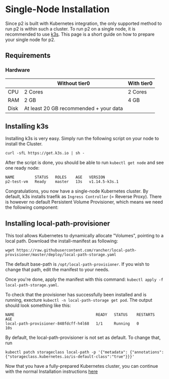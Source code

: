 # Single-Node Installation

Since p2 is built with Kubernetes integration, the only supported method to run p2 is within such a cluster. To run p2 on a single node, it is recommended to use [k3s](https://k3s.io). This page is a short guide on how to prepare your single node for p2.

## Requirements

### Hardware

|  | Without tier0 | With tier0 |
|--|------------|---------------|
| CPU | 2 Cores | 2 Cores |
| RAM | 2 GB | 4 GB |
| Disk | At least 20 GB recommended + your data |

## Installing k3s

Installing k3s is very easy. Simply run the following script on your node to install the Cluster.

```
curl -sfL https://get.k3s.io | sh -
```

After the script is done, you should be able to run `kubectl get node` and see one ready node:

```
NAME         STATUS   ROLES    AGE   VERSION
p2-test-vm   Ready    master   13s   v1.14.5-k3s.1
```

Congratulations, you now have a single-node Kubernetes cluster. By default, k3s installs traefik as `Ingress Controller` (= Reverse Proxy). There is however no default Persistent Volume Provisioner, which means we need the following component:

## Installing local-path-provisioner

This tool allows Kubernetes to dynamically allocate "Volumes", pointing to a local path. Download the install-manifest as following:

```
wget https://raw.githubusercontent.com/rancher/local-path-provisioner/master/deploy/local-path-storage.yaml
```

The default base-path is `/opt/local-path-provisioner`. If you wish to change that path, edit the manifest to your needs.

Once you're done, apply the manifest with this command: `kubectl apply -f local-path-storage.yaml`.

To check that the provisioner has successfully been installed and is running, execture `kubectl -n local-path-storage get pod`. The output should look something like this:

```
NAME                                    READY   STATUS    RESTARTS   AGE
local-path-provisioner-848fdcff-h4l68   1/1     Running   0          10s
```

By default, the local-path-provisioner is not set as default. To change that, run

```
kubectl patch storageclass local-path -p '{"metadata": {"annotations":{"storageclass.kubernetes.io/is-default-class":"true"}}}'
```

Now that you have a fully-prepared Kubernetes cluster, you can continue with the normal Installation instructions [here](install.md)
